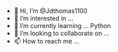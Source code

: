 - 👋 Hi, I’m @Jdthomas1100
- 👀 I’m interested in ...
- 🌱 I’m currently learning ... Python 
- 💞️ I’m looking to collaborate on ...
- 📫 How to reach me ...

<!---
Jdthomas1100/Jdthomas1100 is a ✨ special ✨ repository because its `README.md` (this file) appears on your GitHub profile.
You can click the Preview link to take a look at your changes.
--->
